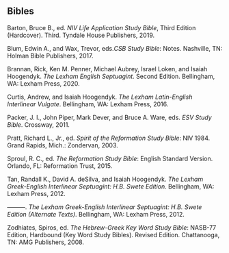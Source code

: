 ## Bibles

<div class="bibliography">

Barton, Bruce B., ed. *NIV Life Application Study Bible*, Third Edition (Hardcover). Third. Tyndale House Publishers, 2019.

Blum, Edwin A., and Wax, Trevor, eds.*CSB Study Bible*: Notes. Nashville, TN: Holman Bible Publishers, 2017.

Brannan, Rick, Ken M. Penner, Michael Aubrey, Israel Loken, and Isaiah Hoogendyk. *The Lexham English Septuagint*. Second Edition. Bellingham, WA: Lexham Press, 2020.

Curtis, Andrew, and Isaiah Hoogendyk. *The Lexham Latin-English Interlinear Vulgate*. Bellingham, WA: Lexham Press, 2016.

Packer, J. I., John Piper, Mark Dever, and Bruce A. Ware, eds. *ESV Study Bible*. Crossway, 2011.

Pratt, Richard L., Jr., ed. *Spirit of the Reformation Study Bible*: NIV 1984. Grand Rapids, Mich.: Zondervan, 2003.

Sproul, R. C., ed. *The Reformation Study Bible*: English Standard Version. Orlando, FL: Reformation Trust, 2015.

Tan, Randall K., David A. deSilva, and Isaiah Hoogendyk. *The Lexham Greek-English Interlinear Septuagint: H.B. Swete Edition*. Bellingham, WA: Lexham Press, 2012.

———. *The Lexham Greek-English Interlinear Septuagint: H.B. Swete Edition (Alternate Texts)*. Bellingham, WA: Lexham Press, 2012.

Zodhiates, Spiros, ed. *The Hebrew-Greek Key Word Study Bible*: NASB-77 Edition, Hardbound (Key Word Study Bibles). Revised Edition. Chattanooga, TN: AMG Publishers, 2008.

</div>